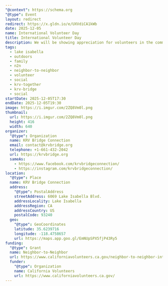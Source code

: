 ```yaml
---
"@context": https://schema.org
"@type": Event
layout: redirect
redirect: https://x.gldn.io/e/UXVdiCA1kWb
date: 2025-12-05
name: International Volunteer Day
title: International Volunteer Day
description: We will be showing appreciation for volunteers in the community, with special recognition for outstanding volunteers
tags:
  - lake isabella
  - outdoors
  - family
  - n2n
  - neighbor-to-neighbor
  - volunteer
  - social
  - krv-together
  - krv-bridge
  - social
startDate: 2025-12-05T17:30
endDate: 2025-12-05T19:30
image: https://i.imgur.com/2ZQ8Vm0l.png
thumbnail:
  url: https://i.imgur.com/2ZQ8Vm0l.png
  height: 416
  width: 640
organizer:
  "@type": Organization
  name: KRV Bridge Connection
  email: contact@krvbridge.org
  telephone: +1-661-432-2042
  url: https://krvbridge.org
  sameAs:
    - https://www.facebook.com/krvbridgeconnection/
    - https://instagram.com/krvbridgeconnection/
location:
  "@type": Place
  name: KRV Bridge Connection
  address:
    "@type": PostalAddress
    streetAddress: 6069 Lake Isabella Blvd.
    addressLocality: Lake Isabella
    addressRegion: CA
    addressCountry: US
    postalCode: 93240
  geo:
    "@type": GeoCoordinates
    latitude: 35.6239716
    longitude: -118.4758657
    url: https://maps.app.goo.gl/EmNUpSPX5fjP43Ry5
funding:
  "@type": Grant
  name: Neighbor-to-Neighbor
  url: https://www.californiavolunteers.ca.gov/neighbor-to-neighbor-interest/
  funder:
    "@type": Organization
    name: California Volunteers
    url: https://www.californiavolunteers.ca.gov/
---
```

